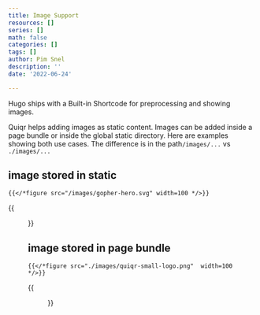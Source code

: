 ```yaml
---
title: Image Support
resources: []
series: []
math: false
categories: []
tags: []
author: Pim Snel
description: ''
date: '2022-06-24'

---
```


Hugo ships with a Built-in Shortcode for preprocessing and showing images. 

Quiqr helps adding images as static content. Images can be added inside a page bundle or inside the global static directory. Here are examples showing both use cases. The difference is in the path```/images/...``` vs ```./images/...```

## image stored in static
```
{{</*figure src="/images/gopher-hero.svg" width=100 */>}}
```
{{<figure src="/images/gopher-hero.svg" width=100 >}}

## image stored in page bundle
```
{{</*figure src="./images/quiqr-small-logo.png"  width=100 */>}}
```
{{<figure src="./images/quiqr-small-logo.png"  width=100 >}}

